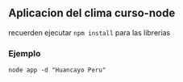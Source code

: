 ## Aplicacion del clima curso-node

recuerden ejecutar ``` npm install ``` para las librerias

### Ejemplo

```
node app -d "Huancayo Peru"
```
